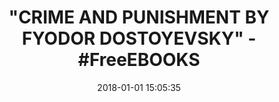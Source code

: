 ---
title: '"CRIME AND PUNISHMENT BY FYODOR DOSTOYEVSKY" - #FreeEBOOKS'
name: Crime and Punishment
date: '2018-01-01 15:05:35'
buy_now: >-
  https://www.amazon.com/Crime-Punishment-Fyodor-Dostoyevsky-ebook/dp/B076C5VTWV?SubscriptionId=AKIAIA5RBQIWQVTCUEUQ&tag=coldcutdeals-20&linkCode=xm2&camp=2025&creative=165953&creativeASIN=B076C5VTWV
description_markdown: |-
  Crime and Punishment

   
tweet_id_str: '947846270487597056'
price: ''
you_save: ''
asin: B076C5VTWV
image: 'https://images-na.ssl-images-amazon.com/images/I/51EaLEdbqFL.jpg'

---
